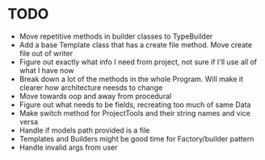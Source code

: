 # TODO
- Move repetitive methods in builder classes to TypeBuilder
- Add a base Template class that has a create file method. Move create file out of writer
- Figure out exactly what info I need from project, not sure if I'll use all of what I have now
- Break down a lot of the methods in the whole Program. Will make it clearer how architecture neesds to change
- Move towards oop and away from procedural
- Figure out what needs to be fields, recreating too much of same Data
- Make switch method for ProjectTools and their string names and vice versa
- Handle if models path provided is a file
- Templates and Builders might be good time for Factory/builder pattern
- Handle invalid args from user